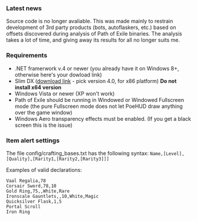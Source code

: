 ### Latest news

Source code is no longer avaliable. This was made mainly to restrain development of 3rd party products (bots, autoflaskers, etc.) based on offsets discovered during analysis of Path of Exile binaries. The analysis takes a lot of time, and giving away its results for all no longer suits me.

### Requirements
* .NET framerwork v.4 or newer (you already have it on Windows 8+, otherwise here's your dowload link)
* Slim DX ([download link](http://slimdx.org/download.php) - pick version 4.0, for x86 platform) **Do not install x64 version**
* Windows Vista or newer (XP won't work)
* Path of Exile should be running in Windowed or Windowed Fullscreen mode (the pure Fullscreen mode does not let PoeHUD draw anything over the game window)
* Windows Aero transparency effects must be enabled. (If you get a black screen this is the issue)

### Item alert settings
The file config/crafting_bases.txt has the following syntax:
`Name,[Level],[Quality],[Rarity1,[Rarity2,[Rarity3]]]`

Examples of valid declarations:
```
Vaal Regalia,78
Corsair Sword,78,10
Gold Ring,75,,White,Rare
Ironscale Gauntlets,,10,White,Magic
Quicksilver Flask,1,5
Portal Scroll
Iron Ring
```
